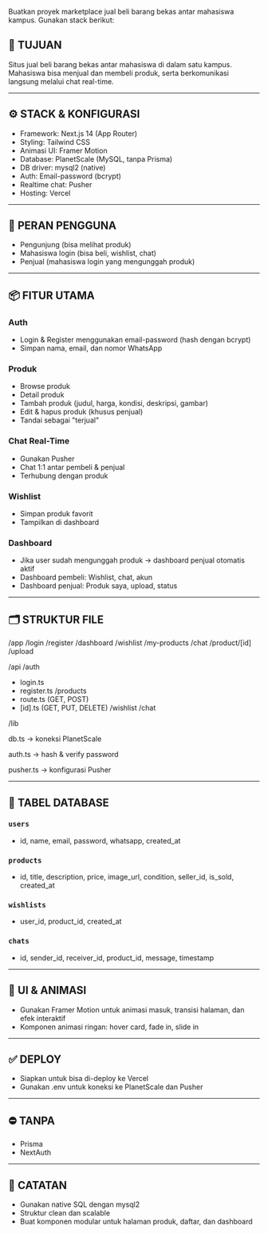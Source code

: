 Buatkan proyek marketplace jual beli barang bekas antar mahasiswa kampus. Gunakan stack berikut:

## 🎯 TUJUAN
Situs jual beli barang bekas antar mahasiswa di dalam satu kampus. Mahasiswa bisa menjual dan membeli produk, serta berkomunikasi langsung melalui chat real-time.

---

## ⚙️ STACK & KONFIGURASI

- Framework: Next.js 14 (App Router)
- Styling: Tailwind CSS
- Animasi UI: Framer Motion
- Database: PlanetScale (MySQL, tanpa Prisma)
- DB driver: mysql2 (native)
- Auth: Email-password (bcrypt)
- Realtime chat: Pusher
- Hosting: Vercel

---

## 👥 PERAN PENGGUNA
- Pengunjung (bisa melihat produk)
- Mahasiswa login (bisa beli, wishlist, chat)
- Penjual (mahasiswa login yang mengunggah produk)

---

## 📦 FITUR UTAMA

### Auth
- Login & Register menggunakan email-password (hash dengan bcrypt)
- Simpan nama, email, dan nomor WhatsApp

### Produk
- Browse produk
- Detail produk
- Tambah produk (judul, harga, kondisi, deskripsi, gambar)
- Edit & hapus produk (khusus penjual)
- Tandai sebagai "terjual"

### Chat Real-Time
- Gunakan Pusher
- Chat 1:1 antar pembeli & penjual
- Terhubung dengan produk

### Wishlist
- Simpan produk favorit
- Tampilkan di dashboard

### Dashboard
- Jika user sudah mengunggah produk → dashboard penjual otomatis aktif
- Dashboard pembeli: Wishlist, chat, akun
- Dashboard penjual: Produk saya, upload, status

---

## 🗂 STRUKTUR FILE
/app
/login
/register
/dashboard
/wishlist
/my-products
/chat
/product/[id]
/upload

/api
/auth
- login.ts
- register.ts
/products
- route.ts (GET, POST)
- [id].ts (GET, PUT, DELETE)
/wishlist
/chat

/lib

db.ts → koneksi PlanetScale

auth.ts → hash & verify password

pusher.ts → konfigurasi Pusher

---

## 🧩 TABEL DATABASE

### `users`
- id, name, email, password, whatsapp, created_at

### `products`
- id, title, description, price, image_url, condition, seller_id, is_sold, created_at

### `wishlists`
- user_id, product_id, created_at

### `chats`
- id, sender_id, receiver_id, product_id, message, timestamp

---

## 🎨 UI & ANIMASI
- Gunakan Framer Motion untuk animasi masuk, transisi halaman, dan efek interaktif
- Komponen animasi ringan: hover card, fade in, slide in

---

## ✅ DEPLOY
- Siapkan untuk bisa di-deploy ke Vercel
- Gunakan .env untuk koneksi ke PlanetScale dan Pusher

---

## ⛔️ TANPA
- Prisma
- NextAuth

---

## 🧠 CATATAN
- Gunakan native SQL dengan mysql2
- Struktur clean dan scalable
- Buat komponen modular untuk halaman produk, daftar, dan dashboard